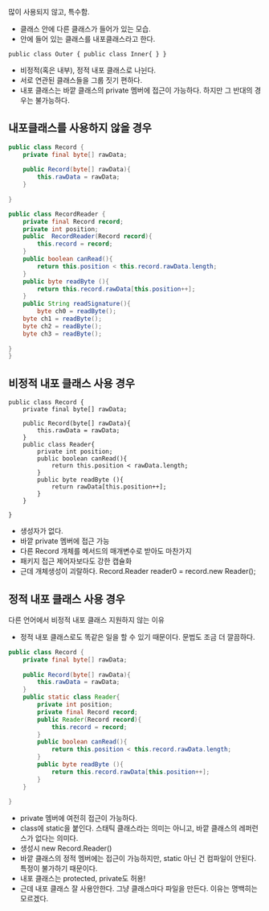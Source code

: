 많이 사용되지 않고, 특수함.

- 클래스 안에 다른 클래스가 들어가 있는 모습.
- 안에 들어 있는 클래스를 내포클래스라고 한다.

`public class Outer {
    public class Inner{
}
}`

- 비정적(혹은 내부), 정적 내포 클래스로 나뉜다. 
- 서로 연관된 클래스들을 그룹 짓기 편하다.
- 내포 클래스는 바깥 클래스의 private 멤버에 접근이 가능하다. 하지만 그 반대의 경우는 불가능하다.

## 내포클래스를 사용하지 않을 경우
```java
public class Record {
    private final byte[] rawData;
    
    public Record(byte[] rawData){
        this.rawData = rawData;
    }
    
}

public class RecordReader {
    private final Record record;
    private int position;
    public  RecordReader(Record record){
        this.record = record;
    }
    public boolean canRead(){
        return this.position < this.record.rawData.length;
    }
    public byte readByte (){
        return this.record.rawData[this.position++];
    }
    public String readSignature(){
        byte ch0 = readByte();
    byte ch1 = readByte();
    byte ch2 = readByte();
    byte ch3 = readByte();
    
}
}
```

## 비정적 내포 클래스 사용 경우
```
public class Record {
    private final byte[] rawData;
    
    public Record(byte[] rawData){
        this.rawData = rawData;
    }
    public class Reader{
        private int position;
        public boolean canRead(){
            return this.position < rawData.length;
        }
        public byte readByte (){
            return rawData[this.position++];
        }
    }
    
}
```
- 생성자가 없다.
- 바깥 private 멤버에 접근 가능
- 다른 Record 개체를 메서드의 매개변수로 받아도 마찬가지
- 패키지 접근 제어자보다도 강한 캡슐화
- 근데 개체생성이 괴랄하다. Record.Reader reader0 = record.new Reader();

## 정적 내포 클래스 사용 경우
다른 언어에서 비정적 내포 클래스 지원하지 않는 이유
- 정적 내포 클래스로도 똑같은 일을 할 수 있기 때문이다. 문법도 조금 더 깔끔하다.

```java
public class Record {
    private final byte[] rawData;
    
    public Record(byte[] rawData){
        this.rawData = rawData;
    }
    public static class Reader{
        private int position;
        private final Record record;
        public Reader(Record record){
            this.record = record;
        }
        public boolean canRead(){
            return this.position < this.record.rawData.length;
        }
        public byte readByte (){
            return this.record.rawData[this.position++];
        }
    }
    
}
```
- private 멤버에 여전히 접근이 가능하다. 
- class에 static을 붙인다. 스태틱 클래스라는 의미는 아니고, 바깥 클래스의 레퍼런스가 없다는 의미다. 
- 생성시 new Record.Reader()
- 바깥 클래스의 정적 멤버에는 접근이 가능하지만, static 아닌 건 컴파일이 안된다. 특정이 불가하기 때문이다. 
- 내포 클래스는 protected, private도 허용! 
- 근데 내포 클래스 잘 사용안한다. 그냥 클래스마다 파일을 만든다. 이유는 명백히는 모르겠다. 